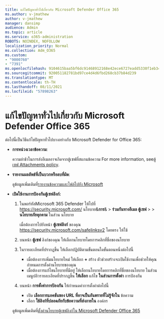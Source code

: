 ```yaml
---
title: แก้ไขปัญหาทั่วไปเกี่ยวกับ Microsoft Defender Office 365
ms.author: v-jmathew
author: v-jmathew
manager: dansimp
audience: Admin
ms.topic: article
ms.service: o365-administration
ROBOTS: NOINDEX, NOFOLLOW
localization_priority: Normal
ms.collection: Adm_O365
ms.custom:
- "9000760"
- "7391"
ms.openlocfilehash: 9104615baa5bf6dc91468912168e42ece6727eadd5330f1eb34e2a9170568b26
ms.sourcegitcommit: 920051182781bd97ce4d4d6fbd268cb37b84d239
ms.translationtype: MT
ms.contentlocale: th-TH
ms.lasthandoff: 08/11/2021
ms.locfileid: "57898263"
---
```

# <a name="fix-common-problems-with-microsoft-defender-for-office-365"></a>แก้ไขปัญหาทั่วไปเกี่ยวกับ Microsoft Defender Office 365

ต่อไปนี้เป็นวิธีแก้ไขปัญหาทั่วไปบางอย่างกับ Microsoft Defender for Office 365:

- **การหน่วงเวลาข้อความ**:

  ความล่าช้าในการส่งอีเมลอาจเกิดจากตู้เซฟที่สแกนข้อความ For more information, see[ตู้เซฟ Attachments policy](https://docs.microsoft.com/microsoft-365/security/office-365-security/safe-attachments#safe-attachments-policy-settings).

- **รายงานผลลัพธ์ที่เป็นบวกหรือลบที่ผิด**:

  ดูข้อมูลเพิ่มเติมที่[รายงานข้อความและไฟล์ไปยัง Microsoft](https://docs.microsoft.com/microsoft-365/security/office-365-security/report-junk-email-messages-to-microsoft)

- **เปิดใช้งานการป้องกันตู้เซฟลิงก์:**

  1. ในพอร์ทัลMicrosoft 365 Defender ให้ไปที่ <https://security.microsoft.com/> นโยบาย&**การ**& \> **ร่วมกันทางอีเมล ตู้เซฟ** \>  \> **นโยบายภัยคุกคาม** ในส่วน นโยบาย

     เมื่อต้องการไปยังหน้า **ตู้เซฟลิงก์** ของคุณ <https://security.microsoft.com/safelinksv2> โดยตรง ให้ใช้

  2. บนหน้า **ตู้เซฟ** ลิงก์ของคุณ ให้เลือกนโยบายโดยการคลิกที่ชื่อของนโยบาย
  3. ในรายละเอียดที่ปรากฏขึ้น ให้เลือกปฏิบัติตามขั้นตอนใดขั้นตอนหนึ่งต่อไปนี้
     - เมื่อต้องการเพิ่มนโยบายใหม่ ให้เลือก **+** สร้าง ตัวช่วยสร้างจะเปิดใช้งานเพื่อช่วยให้คุณกําหนดการตั้งค่านโยบายของคุณ
     - เมื่อต้องการแก้ไขนโยบายที่มีอยู่ ให้เลือกนโยบายโดยการคลิกที่ชื่อของนโยบาย ในส่วนเมนูปลิวรายละเอียดที่ปรากฏขึ้น **ให้เลือก** แก้ไข **ในส่วนการตั้งค่า** การป้องกัน
  4. บนหน้า **การตั้งค่าการป้องกัน** ให้กําหนดค่าการตั้งค่าต่อไปนี้
     - เปิด **เลือกการแอคชันของ URL ที่อาจเป็นอันตรายที่ไม่รู้จักใน** ข้อความ
     - เลือก **ใช้ลิงก์ที่ปลอดภัยกับข้อความที่ส่งภายใน** องค์กร

  ดูข้อมูลเพิ่มเติมที่[ตั้งค่านโยบายตู้เซฟลิงก์ใน Microsoft Defender Office 365](https://docs.microsoft.com/microsoft-365/security/office-365-security/set-up-safe-links-policies)
